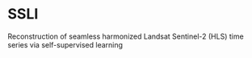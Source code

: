 # SSLI
 Reconstruction of seamless harmonized Landsat Sentinel-2 (HLS) time series via self-supervised learning
